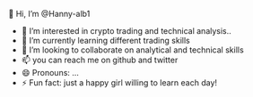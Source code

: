 👋 Hi, I’m @Hanny-alb1
- 👀 I’m interested in crypto trading and technical analysis..
- 🌱 I’m currently learning different trading skills
- 💞️ I’m looking to collaborate on analytical and technical skills
- 📫 you can reach me on github and twitter
- 😄 Pronouns: ...
- ⚡ Fun fact: just a happy girl willing to learn each day! 

<!---
Hanny-alb1/Hanny-alb1 is a ✨ special ✨ repository because its `README.md` (this file) appears on your GitHub profile.
You can click the Preview link to take a look at your changes.
--->
